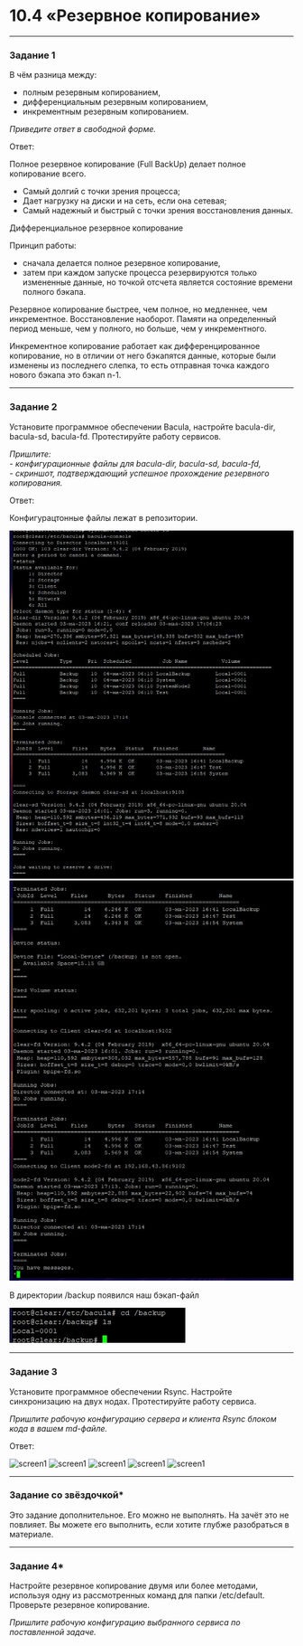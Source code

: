 # 10.4 «Резервное копирование»

---

### Задание 1

В чём разница между:

- полным резервным копированием,
- дифференциальным резервным копированием,
- инкрементным резервным копированием.

*Приведите ответ в свободной форме.*

Ответ:

Полное резервное копирование (Full BackUp) делает полное копирование всего.

- Самый долгий с точки зрения процесса;
- Дает нагрузку на диски и на сеть, если она сетевая;
- Самый надежный и быстрый с точки зрения восстановления данных.

Дифференциальное резервное копирование

Принцип работы:

- сначала делается полное резервное копирование,
- затем при каждом запуске процесса резервируются только измененные данные, но точкой отсчета является состояние времени полного бэкапа.

Резервное копирование быстрее, чем полное, но медленнее, чем инкрементное. Восстановление наоборот. Памяти на определенный период меньше, чем у полного, но больше, чем у инкрементного.

Инкрементное копирование работает как дифференцированное копирование, но в отличии от него бэкапятся данные, которые были изменены из последнего слепка, то есть отправная точка каждого нового бэкапа это бэкап n-1.


---

### Задание 2

Установите программное обеспечении Bacula, настройте bacula-dir, bacula-sd,  bacula-fd. Протестируйте работу сервисов.

*Пришлите:*   
*- конфигурационные файлы для bacula-dir, bacula-sd,  bacula-fd,*   
*- скриншот, подтверждающий успешное прохождение резервного копирования.*

Ответ:

Конфигурацтонные файлы лежат в репозитории.

![screen1](https://github.com/KorolkovDenis/10.4-bacula-rsync/blob/main/screenshots/screen1.jpg)
![screen2](https://github.com/KorolkovDenis/10.4-bacula-rsync/blob/main/screenshots/screen2.jpg)

В директории /backup появился наш бэкап-файл

![screen3](https://github.com/KorolkovDenis/10.4-bacula-rsync/blob/main/screenshots/screen3.jpg)

---

### Задание 3

Установите программное обеспечении Rsync. Настройте синхронизацию на двух нодах. Протестируйте работу сервиса.

*Пришлите рабочую конфигурацию сервера и клиента Rsync блоком кода в вашем md-файле.*

Ответ:

![screen1](https://github.com/KorolkovDenis/)
![screen1](https://github.com/KorolkovDenis/)
![screen1](https://github.com/KorolkovDenis/)
![screen1](https://github.com/KorolkovDenis/)
![screen1](https://github.com/KorolkovDenis/)

---

### Задание со звёздочкой*
Это задание дополнительное. Его можно не выполнять. На зачёт это не повлияет. Вы можете его выполнить, если хотите глубже разобраться в материале.

---

### Задание 4*

Настройте резервное копирование двумя или более методами, используя одну из рассмотренных команд для папки /etc/default. Проверьте резервное копирование.

*Пришлите рабочую конфигурацию выбранного сервиса по поставленной задаче.*

